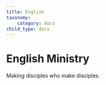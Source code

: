 ```yaml
---
title: English
taxonomy:
    category: docs
child_type: docs
---
```


# English Ministry

Making disciples who make disciples.